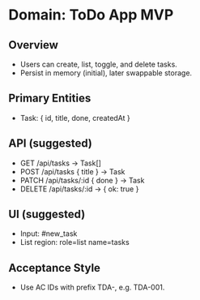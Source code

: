 # Domain: ToDo App MVP

## Overview
- Users can create, list, toggle, and delete tasks.
- Persist in memory (initial), later swappable storage.

## Primary Entities
- Task: { id, title, done, createdAt }

## API (suggested)
- GET /api/tasks -> Task[]
- POST /api/tasks { title } -> Task
- PATCH /api/tasks/:id { done } -> Task
- DELETE /api/tasks/:id -> { ok: true }

## UI (suggested)
- Input: #new_task
- List region: role=list name=tasks

## Acceptance Style
- Use AC IDs with prefix TDA-, e.g. TDA-001.

